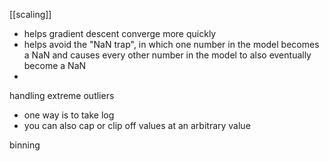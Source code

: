 [[scaling]]
- helps gradient descent converge more quickly
- helps avoid the "NaN trap", in which one number in the model becomes a NaN and causes every other number in the model to also eventually become a NaN
-

handling extreme outliers
- one way is to take log
- you can also cap or clip off values at an arbitrary value

binning
